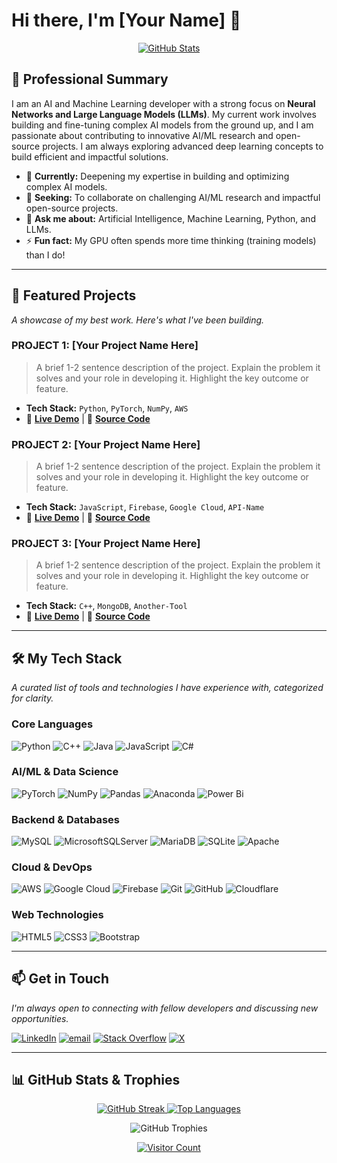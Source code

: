 # Hi there, I'm [Your Name] 👋

<p align="center">
  <a href="https://github.com/Med-Gh-TN">
    <img src="https://github-readme-stats.vercel.app/api?username=Med-Gh-TN&theme=transparent&hide_border=false&include_all_commits=true&count_private=true" alt="GitHub Stats">
  </a>
</p>

## 📄 Professional Summary

I am an AI and Machine Learning developer with a strong focus on **Neural Networks and Large Language Models (LLMs)**. My current work involves building and fine-tuning complex AI models from the ground up, and I am passionate about contributing to innovative AI/ML research and open-source projects. I am always exploring advanced deep learning concepts to build efficient and impactful solutions.

- 🔭 **Currently:** Deepening my expertise in building and optimizing complex AI models.
- 👯 **Seeking:** To collaborate on challenging AI/ML research and impactful open-source projects.
- 💬 **Ask me about:** Artificial Intelligence, Machine Learning, Python, and LLMs.
- ⚡ **Fun fact:** My GPU often spends more time thinking (training models) than I do!

---

## 🚀 Featured Projects

*A showcase of my best work. Here's what I've been building.*

###  PROJECT 1: [Your Project Name Here]
> A brief 1-2 sentence description of the project. Explain the problem it solves and your role in developing it. Highlight the key outcome or feature.
- **Tech Stack:** `Python`, `PyTorch`, `NumPy`, `AWS`
- 🔗 **[Live Demo](https://your-live-demo-link.com)** | 🔗 **[Source Code](https://github.com/your-repo-link)**

### PROJECT 2: [Your Project Name Here]
> A brief 1-2 sentence description of the project. Explain the problem it solves and your role in developing it. Highlight the key outcome or feature.
- **Tech Stack:** `JavaScript`, `Firebase`, `Google Cloud`, `API-Name`
- 🔗 **[Live Demo](https://your-live-demo-link.com)** | 🔗 **[Source Code](https://github.com/your-repo-link)**

### PROJECT 3: [Your Project Name Here]
> A brief 1-2 sentence description of the project. Explain the problem it solves and your role in developing it. Highlight the key outcome or feature.
- **Tech Stack:** `C++`, `MongoDB`, `Another-Tool`
- 🔗 **[Live Demo](https://your-live-demo-link.com)** | 🔗 **[Source Code](https://github.com/your-repo-link)**

---

## 🛠️ My Tech Stack

*A curated list of tools and technologies I have experience with, categorized for clarity.*

### Core Languages
![Python](https://img.shields.io/badge/python-3670A0?style=for-the-badge&logo=python&logoColor=ffdd54)
![C++](https://img.shields.io/badge/c++-%2300599C.svg?style=for-the-badge&logo=c%2B%2B&logoColor=white)
![Java](https://img.shields.io/badge/java-%23ED8B00.svg?style=for-the-badge&logo=openjdk&logoColor=white)
![JavaScript](https://img.shields.io/badge/javascript-%23323330.svg?style=for-the-badge&logo=javascript&logoColor=%23F7DF1E)
![C#](https://img.shields.io/badge/c%23-%23239120.svg?style=for-the-badge&logo=csharp&logoColor=white)

### AI/ML & Data Science
![PyTorch](https://img.shields.io/badge/PyTorch-%23EE4C2C.svg?style=for-the-badge&logo=PyTorch&logoColor=white)
![NumPy](https://img.shields.io/badge/numpy-%23013243.svg?style=for-the-badge&logo=numpy&logoColor=white)
![Pandas](https://img.shields.io/badge/pandas-%23150458.svg?style=for-the-badge&logo=pandas&logoColor=white)
![Anaconda](https://img.shields.io/badge/Anaconda-%2344A833.svg?style=for-the-badge&logo=anaconda&logoColor=white)
![Power Bi](https://img.shields.io/badge/power_bi-F2C811?style=for-the-badge&logo=powerbi&logoColor=black)

### Backend & Databases
![MySQL](https://img.shields.io/badge/mysql-4479A1.svg?style=for-the-badge&logo=mysql&logoColor=white)
![MicrosoftSQLServer](https://img.shields.io/badge/Microsoft%20SQL%20Server-CC2927?style=for-the-badge&logo=microsoft%20sql%20server&logoColor=white)
![MariaDB](https://img.shields.io/badge/MariaDB-003545?style=for-the-badge&logo=mariadb&logoColor=white)
![SQLite](https://img.shields.io/badge/sqlite-%2307405e.svg?style=for-the-badge&logo=sqlite&logoColor=white)
![Apache](https://img.shields.io/badge/apache-%23D42029.svg?style=for-the-badge&logo=apache&logoColor=white)

### Cloud & DevOps
![AWS](https://img.shields.io/badge/AWS-%23FF9900.svg?style=for-the-badge&logo=amazon-aws&logoColor=white)
![Google Cloud](https://img.shields.io/badge/GoogleCloud-%234285F4.svg?style=for-the-badge&logo=google-cloud&logoColor=white)
![Firebase](https://img.shields.io/badge/firebase-%23039BE5.svg?style=for-the-badge&logo=firebase)
![Git](https://img.shields.io/badge/git-%23F05033.svg?style=for-the-badge&logo=git&logoColor=white)
![GitHub](https://img.shields.io/badge/github-%23121011.svg?style=for-the-badge&logo=github&logoColor=white)
![Cloudflare](https://img.shields.io/badge/Cloudflare-F38020?style=for-the-badge&logo=Cloudflare&logoColor=white)

### Web Technologies
![HTML5](https://img.shields.io/badge/html5-%23E34F26.svg?style=for-the-badge&logo=html5&logoColor=white)
![CSS3](https://img.shields.io/badge/css3-%231572B6.svg?style=for-the-badge&logo=css3&logoColor=white)
![Bootstrap](https://img.shields.io/badge/bootstrap-%238511FA.svg?style=for-the-badge&logo=bootstrap&logoColor=white)

---

## 📫 Get in Touch

*I'm always open to connecting with fellow developers and discussing new opportunities.*

[![LinkedIn](https://img.shields.io/badge/LinkedIn-%230077B5.svg?style=for-the-badge&logo=linkedin&logoColor=white)](https://linkedin.com/in/mouhamed-gharsallah-03419b1a6)
[![email](https://img.shields.io/badge/Email-D14836?style=for-the-badge&logo=gmail&logoColor=white)](mailto:med56524755@gmail.com)
[![Stack Overflow](https://img.shields.io/badge/-Stackoverflow-FE7A16?style=for-the-badge&logo=stack-overflow&logoColor=white)](https://stackoverflow.com/users/31591035)
[![X](https://img.shields.io/badge/X-black.svg?style=for-the-badge&logo=X&logoColor=white)](https://x.com/thisis_nemo)

---

## 📊 GitHub Stats & Trophies

<p align="center">
  <a href="https://github.com/Med-Gh-TN">
    <img src="https://nirzak-streak-stats.vercel.app/?user=Med-Gh-TN&theme=transparent&hide_border=false" alt="GitHub Streak">
  </a>
  <a href="https://github.com/Med-Gh-TN">
    <img src="https://github-readme-stats.vercel.app/api/top-langs/?username=Med-Gh-TN&theme=transparent&hide_border=false&include_all_commits=true&count_private=true&layout=compact" alt="Top Languages">
  </a>
</p>

<p align="center">
  <img src="https://github-profile-trophy.vercel.app/?username=Med-Gh-TN&theme=transparent&no-frame=false&no-bg=true&margin-w=4" alt="GitHub Trophies">
</p>

<p align="center">
  <a href="https://visitcount.itsvg.in">
    <img src="https://visitcount.itsvg.in/api?id=Med-Gh-TN&icon=4&color=1" alt="Visitor Count">
  </a>
</p>
